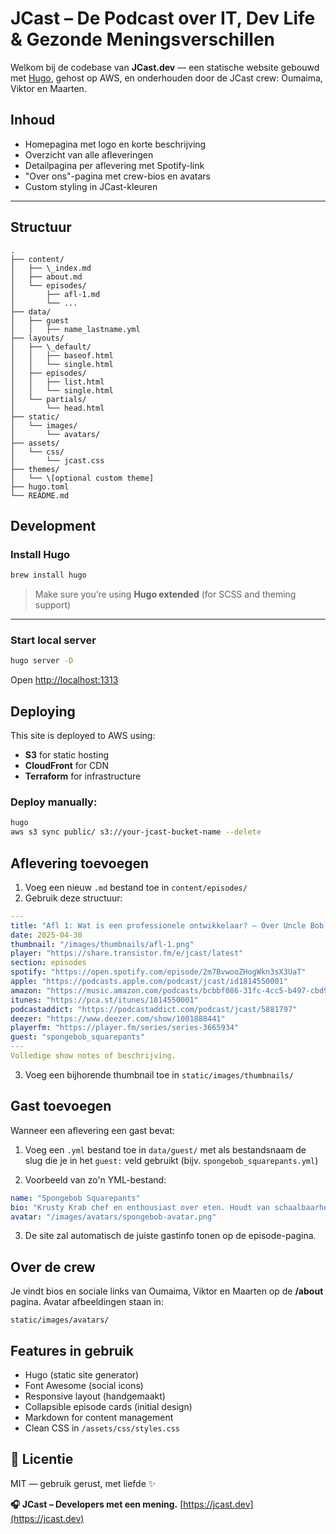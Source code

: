 # JCast – De Podcast over IT, Dev Life & Gezonde Meningsverschillen

Welkom bij de codebase van **JCast.dev** — een statische website gebouwd met [Hugo](https://gohugo.io/), gehost op AWS, en onderhouden door de JCast crew: Oumaima, Viktor en Maarten.

## Inhoud

- Homepagina met logo en korte beschrijving
- Overzicht van alle afleveringen
- Detailpagina per aflevering met Spotify-link
- "Over ons"-pagina met crew-bios en avatars
- Custom styling in JCast-kleuren

---

## Structuur

```plaintext
.
├── content/
│   ├── \_index.md
│   ├── about.md
│   └── episodes/
│       ├── afl-1.md
│       └── ...
├── data/
│   ├── guest
│   │   ├── name_lastname.yml
├── layouts/
│   ├── \_default/
│   │   ├── baseof.html
│   │   └── single.html
│   ├── episodes/
│   │   ├── list.html
│   │   └── single.html
│   └── partials/
│       └── head.html
├── static/
│   └── images/
│       └── avatars/
├── assets/
│   └── css/
│       └── jcast.css
├── themes/
│   └── \[optional custom theme]
├── hugo.toml
└── README.md
````

## Development
### Install Hugo

```bash
brew install hugo
````

> Make sure you’re using **Hugo extended** (for SCSS and theming support)

---

### Start local server

```bash
hugo server -D
```

Open [http://localhost:1313](http://localhost:1313)


## Deploying

This site is deployed to AWS using:

* **S3** for static hosting
* **CloudFront** for CDN
* **Terraform** for infrastructure

### Deploy manually:

```bash
hugo
aws s3 sync public/ s3://your-jcast-bucket-name --delete
```


## Aflevering toevoegen

1. Voeg een nieuw `.md` bestand toe in `content/episodes/`
2. Gebruik deze structuur:

```yaml
---
title: "Afl 1: Wat is een professionele ontwikkelaar? – Over Uncle Bob, zelfreflectie en groei als developer"
date: 2025-04-30
thumbnail: "/images/thumbnails/afl-1.png"
player: "https://share.transistor.fm/e/jcast/latest"
section: episodes
spotify: "https://open.spotify.com/episode/2m7BvwooZHogWkn3sX3UaT"
apple: "https://podcasts.apple.com/podcast/jcast/id1814550001"
amazon: "https://music.amazon.com/podcasts/bcbbf086-31fc-4cc5-b497-cbd9600ae48f"
itunes: "https://pca.st/itunes/1814550001"
podcastaddict: "https://podcastaddict.com/podcast/jcast/5881797"
deezer: "https://www.deezer.com/show/1001888441"
playerfm: "https://player.fm/series/series-3665934"
guest: "spongebob_squarepants"
---
Volledige show notes of beschrijving.
```

3. Voeg een bijhorende thumbnail toe in `static/images/thumbnails/`

## Gast toevoegen

Wanneer een aflevering een gast bevat:

1. Voeg een `.yml` bestand toe in `data/guest/` met als bestandsnaam de slug die je in het `guest:` veld gebruikt (bijv. `spongebob_squarepants.yml`)

2. Voorbeeld van zo'n YML-bestand:

```yaml
name: "Spongebob Squarepants"
bio: "Krusty Krab chef en enthousiast over eten. Houdt van schaalbaarheid en teamflow."
avatar: "/images/avatars/spongebob-avatar.png"
```

3. De site zal automatisch de juiste gastinfo tonen op de episode-pagina.

## Over de crew

Je vindt bios en sociale links van Oumaima, Viktor en Maarten op de **/about** pagina. Avatar afbeeldingen staan in:

```
static/images/avatars/
```

## Features in gebruik

* Hugo (static site generator)
* Font Awesome (social icons)
* Responsive layout (handgemaakt)
* Collapsible episode cards (initial design)
* Markdown for content management
* Clean CSS in `/assets/css/styles.css`


## 📄 Licentie

MIT — gebruik gerust, met liefde ✨


**🎧 JCast – Developers met een mening.**
[https://jcast.dev](https://jcast.dev)
